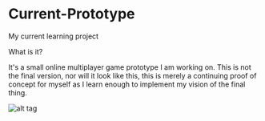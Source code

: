 # Current-Prototype
My current learning project

What is it?

It's a small online multiplayer game prototype I am working on. This is not the final version, nor will it look like this, this is merely a continuing proof of concept for myself as I learn enough to implement my vision of the final thing.


![alt tag](http://i.imgur.com/ZfWS3vI.png)
